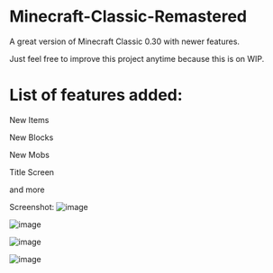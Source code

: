 # Minecraft-Classic-Remastered
A great version of Minecraft Classic 0.30 with newer features. 

Just feel free to improve this project anytime because this is on WIP.

# List of features added:

New Items

New Blocks

New Mobs

Title Screen

and more

Screenshot:
![image](https://user-images.githubusercontent.com/31904670/186918536-57719470-cbd4-427a-b345-d6f8f3ed1d0e.png)

![image](https://user-images.githubusercontent.com/31904670/186919051-8ab3c6dc-9c72-4416-aceb-e8d3732cc567.png)

![image](https://user-images.githubusercontent.com/31904670/186919186-6773f19c-88b5-44a8-967a-6043b01c59ad.png)

![image](https://user-images.githubusercontent.com/31904670/186920504-304e5293-df77-4492-8948-9b552a9e1902.png)
